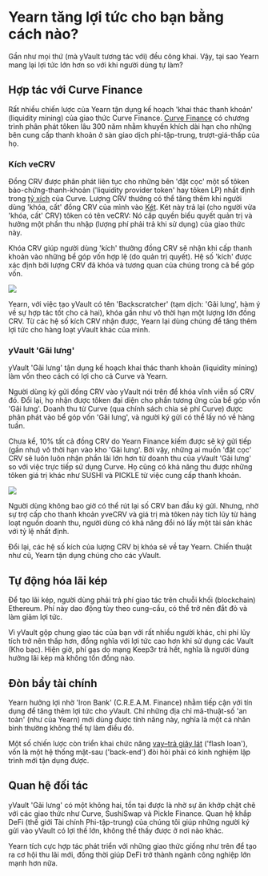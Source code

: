 # Yearn tăng lợi tức cho bạn bằng cách nào?

Gần như mọi thứ (mà yVault tương tác với) đều công khai. Vậy, tại sao Yearn mang lại lợi tức lớn hơn so với khi người dùng tự làm?

## Hợp tác với Curve Finance

Rất nhiều chiến lược của Yearn tận dụng kế hoạch 'khai thác thanh khoản' (liquidity mining) của giao thức Curve Finance. [Curve Finance](https://curve.fi/) có chương trình phân phát tôken lâu 300 năm nhằm khuyến khích dài hạn cho những bên cung cấp thanh khoản ở sàn giao dịch phi-tập-trung, trượt-giá-thấp của họ.

### Kích veCRV 

Đồng CRV được phân phát liên tục cho những bên 'đặt cọc' một số tôken bảo-chứng-thanh-khoản ('liquidity provider token' hay tôken LP) nhất định trong [tỷ xích](https://resources.curve.fi/base-features/understanding-gauges) của Curve. Lượng CRV thưởng có thể tăng thêm khi người dùng 'khóa, cất' đồng CRV của mình vào [Két](https://dao.curve.fi/locker). Két này trả lại (cho người vừa 'khóa, cất' CRV) tôken có tên veCRV: Nó cấp quyền biểu quyết quản trị và hưởng một phần thu nhập (lượng phí phải trả khi sử dụng) của giao thức này.

Khóa CRV giúp người dùng 'kích' thưởng đồng CRV sẽ nhận khi cấp thanh khoản vào những bể góp vốn hợp lệ (do quản trị quyết). Hệ số 'kích' được xác định bởi lượng CRV đã khóa và tương quan của chúng trong cả bể góp vốn.

![](https://i.imgur.com/QaMMdr7.png)

Yearn, với việc tạo yVault có tên 'Backscratcher' (tạm dịch: 'Gãi lưng', hàm ý về sự hợp tác tốt cho cả hai), khóa gần như vô thời hạn một lượng lớn đồng CRV. Từ các hệ số kích CRV nhận được, Yearn lại dùng chúng để tăng thêm lợi tức cho hàng loạt yVault khác của mình.

### yVault 'Gãi lưng'

yVault 'Gãi lưng' tận dụng kế hoạch khai thác thanh khoản (liquidity mining) làm vốn theo cách có lợi cho cả Curve và Yearn. 

Người dùng ký gửi đồng CRV vào yVault nói trên để khóa vĩnh viễn số CRV đó. Đổi lại, họ nhận được tôken đại diện cho phần tương ứng của bể góp vốn 'Gãi lưng'. Doanh thu từ Curve (qua chính sách chia sẻ phí Curve) được phân phát vào bể góp vốn 'Gãi lưng', và người ký gửi có thể lấy nó về hàng tuần.

Chưa kể, 10% tất cả đồng CRV do Yearn Finance kiếm được sẽ ký gửi tiếp (gần như) vô thời hạn vào kho 'Gãi lưng'. Bởi vậy, những ai muốn 'đặt cọc' CRV sẽ luôn luôn nhận phần lãi lớn hơn từ doanh thu của yVault 'Gãi lưng' so với việc trực tiếp sử dụng Curve. Họ cũng có khả năng thu được những tôken giá trị khác như SUSHI và PICKLE từ việc cung cấp thanh khoản.

![](https://i.imgur.com/UfCikwk.png)

Người dùng không bao giờ có thể rút lại số CRV ban đầu ký gửi. Nhưng, nhờ sự trợ cấp cho thanh khoản yveCRV và giá trị mà tôken này tích lũy từ hàng loạt nguồn doanh thu, người dùng có khả năng đổi nó lấy một tài sản khác với tỷ lệ nhất định.

Đổi lại, các hệ số kích của lượng CRV bị khóa sẽ về tay Yearn. Chiến thuật như cũ, Yearn tận dụng chúng cho các yVault.

## Tự động hóa lãi kép 

Để tạo lãi kép, người dùng phải trả phí giao tác trên chuỗi khối (blockchain) Ethereum. Phí này dao động tùy theo cung–cầu, có thể trở nên đắt đỏ và làm giảm lợi tức.

Vì yVault gộp chung giao tác của bạn với rất nhiều người khác, chi phí lũy tích trở nên thấp hơn, đồng nghĩa với lợi tức cao hơn khi sử dụng các Vault (Kho bạc). Hiện giờ, phí gas do mạng Keep3r trả hết, nghĩa là người dùng hưởng lãi kép mà không tốn đồng nào.

## Đòn bẩy tài chính 

Yearn hưởng lợi nhờ 'Iron Bank' (C.R.E.A.M. Finance) nhằm tiếp cận với tín dụng để tăng thêm lợi tức cho yVault. Chỉ những địa chỉ mã-thuật-số 'an toàn' (như của Yearn) mới dùng được tính năng này, nghĩa là một cá nhân bình thường không thể tự làm điều đó.

Một số chiến lược còn triển khai chức năng [vay–trả giây lát](https://docs.yearn.finance/resources/defi-glossary#flash-loan) ('flash loan'), vốn là một hệ thống mặt-sau ('back-end') đòi hỏi phải có kinh nghiệm lập trình mới tận dụng được.

## Quan hệ đối tác

yVault 'Gãi lưng' có một không hai, tồn tại được là nhờ sự ăn khớp chặt chẽ với các giao thức như Curve, SushiSwap và Pickle Finance. Quan hệ khắp DeFi (thế giới Tài chính Phi-tập-trung) của chúng tôi giúp những người ký gửi vào yVault có lợi thế lớn, không thể thấy được ở nơi nào khác.

Yearn tích cực hợp tác phát triển với những giao thức giống như trên để tạo ra cơ hội thu lãi mới, đồng thời giúp DeFi trở thành ngành công nghiệp lớn mạnh hơn nữa.
